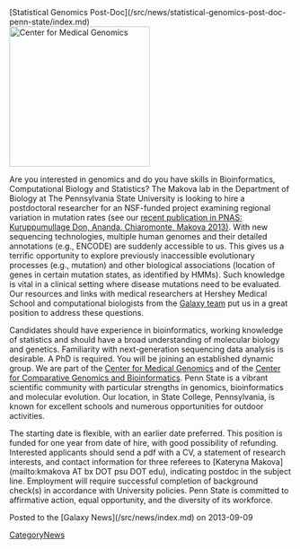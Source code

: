 <div class='newsItemHeader'>[Statistical Genomics Post-Doc](/src/news/statistical-genomics-post-doc-penn-state/index.md)</div>

<div class='right'><a href='http://www.huck.psu.edu/center/medical-genomics/'><img src="/src/images/logos/HuckLogo.png" alt="Center for Medical Genomics" width="250" /></a></div>

Are you interested in genomics and do you have skills in Bioinformatics, Computational Biology and Statistics? The Makova lab in the Department of Biology at The Pennsylvania State University is looking to hire a postdoctoral researcher for an NSF-funded project examining regional variation in mutation rates (see our [recent publication in PNAS: Kuruppumullage Don, Ananda, Chiaromonte, Makova 2013)](http://www.pnas.org//content/early/2013/08/16/1221792110.abstract). With new sequencing technologies, multiple human genomes and their detailed annotations (e.g., ENCODE) are suddenly accessible to us. This gives us a terrific opportunity to explore previously inaccessible evolutionary processes (e.g., mutation) and other biological associations (location of genes in certain mutation states, as identified by HMMs). Such knowledge is vital in a clinical setting where disease mutations need to be evaluated. Our resources and links with medical researchers at Hershey Medical School and computational biologists from the [Galaxy team](http://galaxyproject.org/) put us in a great position to address these questions. 

Candidates should have experience in bioinformatics, working knowledge of statistics and should have a broad understanding of molecular biology and genetics. Familiarity with next-generation sequencing data analysis is desirable. A PhD is required. 
You will be joining an established dynamic group. We are part of the [Center for Medical Genomics](http://www.huck.psu.edu/center/medical-genomics) and of the [Center for Comparative Genomics and Bioinformatics](http://www.bx.psu.edu/). Penn State is a vibrant scientific community with particular strengths in genomics, bioinformatics and molecular evolution. Our location, in State College, Pennsylvania, is known for excellent schools and numerous opportunities for outdoor activities. 

The starting date is flexible, with an earlier date preferred. This position is funded for one year from date of hire, with good possibility of refunding. Interested applicants should send a pdf with a CV, a statement of research interests, and contact information for three referees to [Kateryna Makova](mailto:kmakova AT bx DOT psu DOT edu), indicating postdoc in the subject line. Employment will require successful completion of background check(s) in accordance with University policies. Penn State is committed to affirmative action, equal opportunity, and the diversity of its workforce.

<div class='newsItemFooter'>Posted to the [Galaxy News](/src/news/index.md) on 2013-09-09</div>

[CategoryNews](/src/category-news/index.md)
